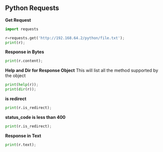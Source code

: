 ## Python Requests

__Get Request__
```python
import requests

r=requests.get('http://192.168.64.2/python/file.txt');
print(r);
```



__Response in Bytes__
```python
print(r.content);

```


__Help and Dir for Response Object__
This will list all the method supported by the object
```python
print(help(r));
print(dir(r));
```


__is redirect__
```python
print(r.is_redirect);
```

__status_code is less than 400__
```python
print(r.is_redirect);

```


__Response in Text__
```python
print(r.text);

```
